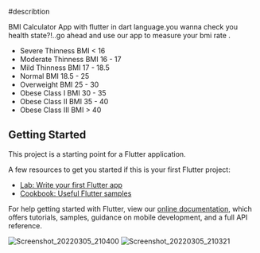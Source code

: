 #describtion

BMI Calculator App with flutter in dart language.you wanna check you health state?!..go ahead and use our app to measure your bmi 
rate .
- Severe Thinness	       BMI < 16
- Moderate Thinness	     BMI 16 - 17
- Mild Thinness	         BMI 17 - 18.5
- Normal	               BMI 18.5 - 25
- Overweight	           BMI 25 - 30
- Obese Class I	         BMI 30 - 35
- Obese Class II	       BMI 35 - 40
- Obese Class III	       BMI > 40

## Getting Started

This project is a starting point for a Flutter application.

A few resources to get you started if this is your first Flutter project:

- [Lab: Write your first Flutter app](https://flutter.dev/docs/get-started/codelab)
- [Cookbook: Useful Flutter samples](https://flutter.dev/docs/cookbook)

For help getting started with Flutter, view our
[online documentation](https://flutter.dev/docs), which offers tutorials,
samples, guidance on mobile development, and a full API reference.

![Screenshot_20220305_210400](https://user-images.githubusercontent.com/94145850/156896792-593ad95f-94e0-488c-b6af-b9d2578dcf49.png)
![Screenshot_20220305_210321](https://user-images.githubusercontent.com/94145850/156896790-b50f40f0-627f-4fb9-87f0-b445c4f9d7cd.png)

